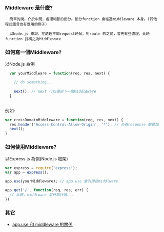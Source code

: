 ### Middleware 是什麼? 

```
  簡單的說，介於中間，處理細節的部分。部分function 會經過middleware 本身。(其他程式語言也有應用的例子)
  
  以Node.js 來說，在處理不同request時候，到route 的之前，會先有些處理，此時function 我稱之為Middleware
```

### 如何寫一個Middleware?

以Node.js 為例

```js
  var yourMiddlware = function(req, res, next) {
  
    // do something...
    
    next(); // next 可以導到下一個middleware
  }
  
```

例如:

```js
var crossDomainMiddleware = function(req, res, next) {
  res.header('Access-Control-Allow-Origin', '*'); // 所有response 都會加上該header
  next();
}

```

### 如何使用Middleware?

以Express.js 為例(Node.js 框架)

```js
var express = require('express');
var app = express();

app.use(yourMiddleware); // app.use 會引用該middlware

app.get('/', function(req, res, err) {
  // 此時，middlware 早已執行過...
})

```

### 其它

+ [app.use 和 middleware 的關係](http://stackoverflow.com/questions/7337572/what-does-middleware-and-app-use-actually-mean-in-expressjs)
